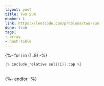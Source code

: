 ```yaml
---
layout: post
title: Two Sum
number: 1
link: https://leetcode.com/problems/two-sum
done: true
tags:
- array
- hash-table
---
```


{%- for i in (1..9) -%}
<br/>
```cpp
{% include_relative sol{{i}}.cpp %}
```
<br/>
{%- endfor -%}
